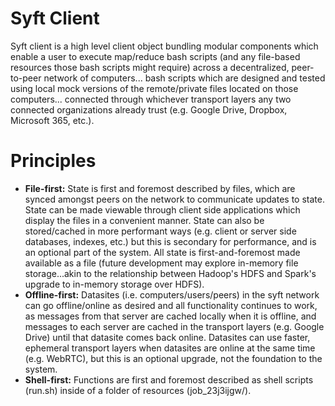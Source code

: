 # Syft Client

Syft client is a high level client object bundling modular components which enable a user to execute map/reduce bash scripts (and any file-based resources those bash scripts might require) across a decentralized, peer-to-peer network of computers... bash scripts which are designed and tested using local mock versions of the remote/private files located on those computers... connected through whichever transport layers any two connected organizations already trust (e.g. Google Drive, Dropbox, Microsoft 365, etc.). 

# Principles

- **File-first:** State is first and foremost described by files, which are synced amongst peers on the network to communicate updates to state. State can be made viewable through client side applications which display the files in a convenient manner. State can also be stored/cached in more performant ways (e.g. client or server side databases, indexes, etc.) but this is secondary for performance, and is an optional part of the system. All state is first-and-foremost made available as a file (future development may explore in-memory file storage...akin to the relationship between Hadoop's HDFS and Spark's upgrade to in-memory storage over HDFS).
- **Offline-first:** Datasites (i.e. computers/users/peers) in the syft network can go offline/online as desired and all functionality continues to work, as messages from that server are cached locally when it is offline, and messages to each server are cached in the transport layers (e.g. Google Drive) until that datasite comes back online. Datasites can use faster, ephemeral transport layers when datasites are online at the same time (e.g. WebRTC), but this is an optional upgrade, not the foundation to the system.
- **Shell-first:** Functions are first and foremost described as shell scripts (run.sh) inside of a folder of resources (job_23j3ijgw/).
